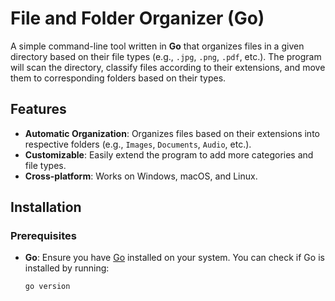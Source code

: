 # File and Folder Organizer (Go)

A simple command-line tool written in **Go** that organizes files in a given directory based on their file types (e.g., `.jpg`, `.png`, `.pdf`, etc.). The program will scan the directory, classify files according to their extensions, and move them to corresponding folders based on their types.

## Features

- **Automatic Organization**: Organizes files based on their extensions into respective folders (e.g., `Images`, `Documents`, `Audio`, etc.).
- **Customizable**: Easily extend the program to add more categories and file types.
- **Cross-platform**: Works on Windows, macOS, and Linux.

## Installation

### Prerequisites
- **Go**: Ensure you have [Go](https://golang.org/dl/) installed on your system. You can check if Go is installed by running:
  ```bash
  go version
